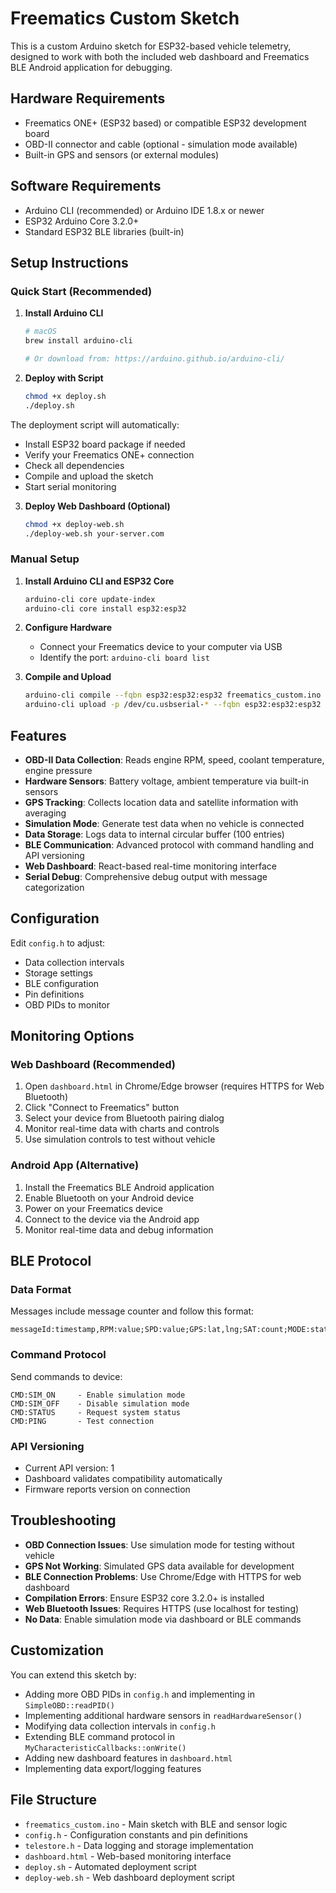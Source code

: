 # Freematics Custom Sketch

This is a custom Arduino sketch for ESP32-based vehicle telemetry, designed to work with both the included web dashboard and Freematics BLE Android application for debugging.

## Hardware Requirements

- Freematics ONE+ (ESP32 based) or compatible ESP32 development board
- OBD-II connector and cable (optional - simulation mode available)
- Built-in GPS and sensors (or external modules)

## Software Requirements

- Arduino CLI (recommended) or Arduino IDE 1.8.x or newer
- ESP32 Arduino Core 3.2.0+
- Standard ESP32 BLE libraries (built-in)

## Setup Instructions

### Quick Start (Recommended)

1. **Install Arduino CLI**
   ```bash
   # macOS
   brew install arduino-cli
   
   # Or download from: https://arduino.github.io/arduino-cli/
   ```

2. **Deploy with Script**
   ```bash
   chmod +x deploy.sh
   ./deploy.sh
   ```

The deployment script will automatically:
- Install ESP32 board package if needed
- Verify your Freematics ONE+ connection
- Check all dependencies
- Compile and upload the sketch
- Start serial monitoring

3. **Deploy Web Dashboard (Optional)**
   ```bash
   chmod +x deploy-web.sh
   ./deploy-web.sh your-server.com
   ```

### Manual Setup

1. **Install Arduino CLI and ESP32 Core**
   ```bash
   arduino-cli core update-index
   arduino-cli core install esp32:esp32
   ```

2. **Configure Hardware**
   - Connect your Freematics device to your computer via USB
   - Identify the port: `arduino-cli board list`

3. **Compile and Upload**
   ```bash
   arduino-cli compile --fqbn esp32:esp32:esp32 freematics_custom.ino
   arduino-cli upload -p /dev/cu.usbserial-* --fqbn esp32:esp32:esp32 freematics_custom.ino
   ```

## Features

- **OBD-II Data Collection**: Reads engine RPM, speed, coolant temperature, engine pressure
- **Hardware Sensors**: Battery voltage, ambient temperature via built-in sensors
- **GPS Tracking**: Collects location data and satellite information with averaging
- **Simulation Mode**: Generate test data when no vehicle is connected
- **Data Storage**: Logs data to internal circular buffer (100 entries)
- **BLE Communication**: Advanced protocol with command handling and API versioning
- **Web Dashboard**: React-based real-time monitoring interface
- **Serial Debug**: Comprehensive debug output with message categorization

## Configuration

Edit `config.h` to adjust:
- Data collection intervals
- Storage settings
- BLE configuration
- Pin definitions
- OBD PIDs to monitor

## Monitoring Options

### Web Dashboard (Recommended)
1. Open `dashboard.html` in Chrome/Edge browser (requires HTTPS for Web Bluetooth)
2. Click "Connect to Freematics" button
3. Select your device from Bluetooth pairing dialog
4. Monitor real-time data with charts and controls
5. Use simulation controls to test without vehicle

### Android App (Alternative)
1. Install the Freematics BLE Android application
2. Enable Bluetooth on your Android device
3. Power on your Freematics device
4. Connect to the device via the Android app
5. Monitor real-time data and debug information

## BLE Protocol

### Data Format
Messages include message counter and follow this format:
```
messageId:timestamp,RPM:value;SPD:value;GPS:lat,lng;SAT:count;MODE:status;
```

### Command Protocol
Send commands to device:
```
CMD:SIM_ON     - Enable simulation mode
CMD:SIM_OFF    - Disable simulation mode  
CMD:STATUS     - Request system status
CMD:PING       - Test connection
```

### API Versioning
- Current API version: 1
- Dashboard validates compatibility automatically
- Firmware reports version on connection

## Troubleshooting

- **OBD Connection Issues**: Use simulation mode for testing without vehicle
- **GPS Not Working**: Simulated GPS data available for development
- **BLE Connection Problems**: Use Chrome/Edge with HTTPS for web dashboard
- **Compilation Errors**: Ensure ESP32 core 3.2.0+ is installed
- **Web Bluetooth Issues**: Requires HTTPS (use localhost for testing)
- **No Data**: Enable simulation mode via dashboard or BLE commands

## Customization

You can extend this sketch by:
- Adding more OBD PIDs in `config.h` and implementing in `SimpleOBD::readPID()`
- Implementing additional hardware sensors in `readHardwareSensor()`
- Modifying data collection intervals in `config.h`
- Extending BLE command protocol in `MyCharacteristicCallbacks::onWrite()`
- Adding new dashboard features in `dashboard.html`
- Implementing data export/logging features

## File Structure

- `freematics_custom.ino` - Main sketch with BLE and sensor logic
- `config.h` - Configuration constants and pin definitions
- `telestore.h` - Data logging and storage implementation
- `dashboard.html` - Web-based monitoring interface
- `deploy.sh` - Automated deployment script
- `deploy-web.sh` - Web dashboard deployment script
